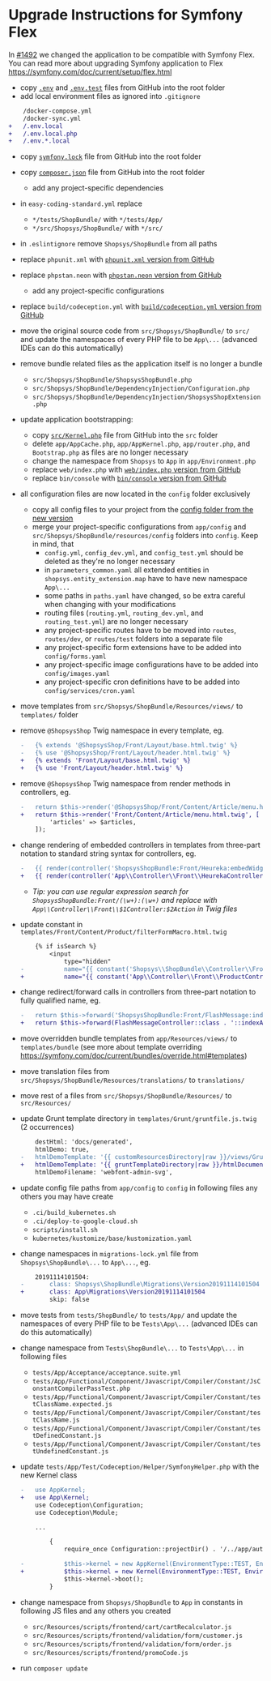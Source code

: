 # Upgrade Instructions for Symfony Flex

In [#1492](https://github.com/shopsys/shopsys/pull/1492) we changed the application to be compatible with Symfony Flex.
You can read more about upgrading Symfony application to Flex <https://symfony.com/doc/current/setup/flex.html>

- copy [`.env`](https://github.com/shopsys/project-base/blob/master/.env) and [`.env.test`](https://github.com/shopsys/project-base/blob/master/.env.test) files from GitHub into the root folder
- add local environment files as ignored into `.gitignore`
```diff
    /docker-compose.yml
    /docker-sync.yml
+   /.env.local
+   /.env.local.php
+   /.env.*.local
```
- copy [`symfony.lock`](https://github.com/shopsys/project-base/blob/master/symfony.lock) file from GitHub into the root folder
- copy [`composer.json`](https://github.com/shopsys/project-base/blob/master/composer.json) file from GitHub into the root folder
    - add any project-specific dependencies
- in `easy-coding-standard.yml` replace
    - `*/tests/ShopBundle/` with `*/tests/App/`
    - `*/src/Shopsys/ShopBundle/` with `*/src/`
- in `.eslintignore` remove `Shopsys/ShopBundle` from all paths
- replace `phpunit.xml` with [`phpunit.xml` version from GitHub](https://github.com/shopsys/project-base/blob/master/phpunit.xml)
- replace `phpstan.neon` with [`phpstan.neon` version from GitHub](https://github.com/shopsys/project-base/blob/master/phpstan.neon)
    - add any project-specific configurations
- replace `build/codeception.yml` with [`build/codeception.yml` version from GitHub](https://github.com/shopsys/project-base/blob/master/build/codeception.yml)

- move the original source code from `src/Shopsys/ShopBundle/` to `src/` and update the namespaces of every PHP file to be `App\...` (advanced IDEs can do this automatically)
- remove bundle related files as the application itself is no longer a bundle
    - `src/Shopsys/ShopBundle/ShopsysShopBundle.php`
    - `src/Shopsys/ShopBundle/DependencyInjection/Configuration.php`
    - `src/Shopsys/ShopBundle/DependencyInjection/ShopsysShopExtension.php`
- update application bootstrapping:
    - copy [`src/Kernel.php`](https://github.com/shopsys/project-base/blob/master/src/Kernel.php) file from GitHub into the `src` folder
    - delete `app/AppCache.php`, `app/AppKernel.php`, `app/router.php`, and `Bootstrap.php` as files are no longer necessary
    - change the namespace from `Shopsys` to `App` in `app/Environment.php`
    - replace `web/index.php` with [`web/index.php` version from GitHub](https://github.com/shopsys/project-base/blob/master/web/index.php)
    - replace `bin/console` with [`bin/console` version from GitHub](https://github.com/shopsys/project-base/blob/master/bin/console)

- all configuration files are now located in the `config` folder exclusively
    - copy all config files to your project from the [config folder from the new version](https://github.com/shopsys/project-base/tree/master/config)
    - merge your project-specific configurations from `app/config` and `src/Shopsys/ShopBundle/resources/config` folders into `config`. Keep in mind, that
        - `config.yml`, `config_dev.yml`, and `config_test.yml` should be deleted as they're no longer necessary
        - in `parameters_common.yaml` all extended entities in `shopsys.entity_extension.map` have to have new namespace `App\...`
        - some paths in `paths.yaml` have changed, so be extra careful when changing with your modifications
        - routing files (`routing.yml`, `routing_dev.yml`, and `routing_test.yml`) are no longer necessary
        - any project-specific routes have to be moved into `routes`, `routes/dev`, or `routes/test` folders into a separate file
        - any project-specific form extensions have to be added into `config/forms.yaml`
        - any project-specific image configurations have to be added into `config/images.yaml`
        - any project-specific cron definitions have to be added into `config/services/cron.yaml`

- move templates from `src/Shopsys/ShopBundle/Resources/views/` to `templates/` folder
- remove `@ShopsysShop` Twig namespace in every template, eg.
    ```diff
    -   {% extends '@ShopsysShop/Front/Layout/base.html.twig' %}
    -   {% use '@ShopsysShop/Front/Layout/header.html.twig' %}
    +   {% extends 'Front/Layout/base.html.twig' %}
    +   {% use 'Front/Layout/header.html.twig' %}
    ```
- remove `@ShopsysShop` Twig namespace from render methods in controllers, eg.
    ```diff
    -   return $this->render('@ShopsysShop/Front/Content/Article/menu.html.twig', [
    +   return $this->render('Front/Content/Article/menu.html.twig', [
            'articles' => $articles,
        ]);
    ```
- change rendering of embedded controllers in templates from three-part notation to standard string syntax for controllers, eg.
    ```diff
    -   {{ render(controller('ShopsysShopBundle:Front/Heureka:embedWidget')) }}
    +   {{ render(controller('App\\Controller\\Front\\HeurekaController::embedWidgetAction')) }}
    ```
    - _Tip: you can use regular expression search for `ShopsysShopBundle:Front/(\w+):(\w+)` and replace with `App\\Controller\\Front\\$1Controller:$2Action` in Twig files_
- update constant in `templates/Front/Content/Product/filterFormMacro.html.twig`
    ```diff
        {% if isSearch %}
            <input
                type="hidden"
    -           name="{{ constant('Shopsys\\ShopBundle\\Controller\\Front\\ProductController::SEARCH_TEXT_PARAMETER') }}"
    +           name="{{ constant('App\\Controller\\Front\\ProductController::SEARCH_TEXT_PARAMETER') }}"
    ```

- change redirect/forward calls in controllers from three-part notation to fully qualified name, eg.
    ```diff
    -   return $this->forward('ShopsysShopBundle:Front/FlashMessage:index');
    +   return $this->forward(FlashMessageController::class . '::indexAction');
    ```
- move overridden bundle templates from `app/Resources/views/` to `templates/bundle` (see more about template overriding <https://symfony.com/doc/current/bundles/override.html#templates>)

- move translation files from `src/Shopsys/ShopBundle/Resources/translations/` to `translations/`

- move rest of a files from `src/Shopsys/ShopBundle/Resources/` to `src/Resources/`

- update Grunt template directory in `templates/Grunt/gruntfile.js.twig` (2 occurrences)
    ```diff
        destHtml: 'docs/generated',
        htmlDemo: true,
    -   htmlDemoTemplate: '{{ customResourcesDirectory|raw }}/views/Grunt/htmlDocumentTemplate.html',
    +   htmlDemoTemplate: '{{ gruntTemplateDirectory|raw }}/htmlDocumentTemplate.html',
        htmlDemoFilename: 'webfont-admin-svg',
    ```

- update config file paths from `app/config` to `config` in following files any others you may have create
    - `.ci/build_kubernetes.sh`
    - `.ci/deploy-to-google-cloud.sh`
    - `scripts/install.sh`
    - `kubernetes/kustomize/base/kustomization.yaml`

- change namespaces in `migrations-lock.yml` file from `Shopsys\ShopBundle\...` to `App\...`, eg.
    ```diff
        20191114101504:
    -       class: Shopsys\ShopBundle\Migrations\Version20191114101504
    +       class: App\Migrations\Version20191114101504
            skip: false
    ```


- move tests from `tests/ShopBundle/` to `tests/App/` and update the namespaces of every PHP file to be `Tests\App\...` (advanced IDEs can do this automatically)
- change namespace from `Tests\ShopBundle\...` to `Tests\App\...` in following files
    - `tests/App/Acceptance/acceptance.suite.yml`
    - `tests/App/Functional/Component/Javascript/Compiler/Constant/JsConstantCompilerPassTest.php`
    - `tests/App/Functional/Component/Javascript/Compiler/Constant/testClassName.expected.js`
    - `tests/App/Functional/Component/Javascript/Compiler/Constant/testClassName.js`
    - `tests/App/Functional/Component/Javascript/Compiler/Constant/testDefinedConstant.js`
    - `tests/App/Functional/Component/Javascript/Compiler/Constant/testUndefinedConstant.js`
- update `tests/App/Test/Codeception/Helper/SymfonyHelper.php` with the new Kernel class
    ```diff
    -   use AppKernel;
    +   use App\Kernel;
        use Codeception\Configuration;
        use Codeception\Module;

        ...

            {
                require_once Configuration::projectDir() . '/../app/autoload.php';

    -           $this->kernel = new AppKernel(EnvironmentType::TEST, EnvironmentType::isDebug(EnvironmentType::TEST));
    +           $this->kernel = new Kernel(EnvironmentType::TEST, EnvironmentType::isDebug(EnvironmentType::TEST));
                $this->kernel->boot();
            }
    ```

- change namespace from `Shopsys/ShopBundle` to `App` in constants in following JS files and any others you created
    - `src/Resources/scripts/frontend/cart/cartRecalculator.js`
    - `src/Resources/scripts/frontend/validation/form/customer.js`
    - `src/Resources/scripts/frontend/validation/form/order.js`
    - `src/Resources/scripts/frontend/promoCode.js`

- run `composer update`
